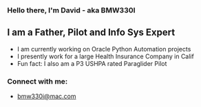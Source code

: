 ### Hello there, I'm David - aka BMW330I 

## I am a Father, Pilot and Info Sys Expert
- I am currently working on Oracle Python Automation projects
- I presently work for a large Health Insurance Company in Calif
- Fun fact: I also am a P3 USHPA rated Paraglider Pilot

### Connect with me: 
- bmw330i@mac.com


